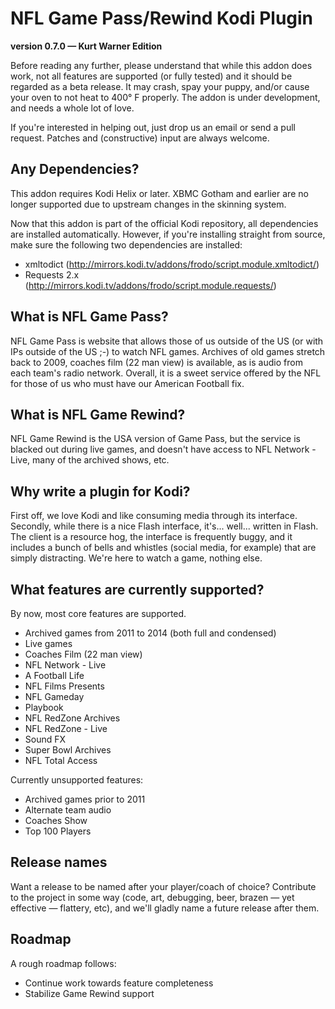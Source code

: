 # NFL Game Pass/Rewind Kodi Plugin #
**version 0.7.0 — Kurt Warner Edition**

Before reading any further, please understand that while this addon does
work, not all features are supported (or fully tested) and it should be
regarded as a beta release. It may crash, spay your puppy, and/or cause your
oven to not heat to 400° F properly. The addon is under development, and needs
a whole lot of love.

If you're interested in helping out, just drop us an email or send a pull
request. Patches and (constructive) input are always welcome.

## Any Dependencies? ##

This addon requires Kodi Helix or later. XBMC Gotham and earlier are no longer
supported due to upstream changes in the skinning system.

Now that this addon is part of the official Kodi repository, all dependencies
are installed automatically. However, if you're installing straight from
source, make sure the following two dependencies are installed:
 * xmltodict (http://mirrors.kodi.tv/addons/frodo/script.module.xmltodict/)
 * Requests 2.x (http://mirrors.kodi.tv/addons/frodo/script.module.requests/)

## What is NFL Game Pass? ##

NFL Game Pass is website that allows those of us outside of the US (or with IPs
outside of the US ;-) to watch NFL games. Archives of old games stretch back to
2009, coaches film (22 man view) is available, as is audio from each team's
radio network. Overall, it is a sweet service offered by the NFL for those of
us who must have our American Football fix.

## What is NFL Game Rewind? ##

NFL Game Rewind is the USA version of Game Pass, but the service is blacked out
during live games, and doesn't have access to NFL Network - Live, many of the
archived shows, etc.

## Why write a plugin for Kodi? ##

First off, we love Kodi and like consuming media through its interface.
Secondly, while there is a nice Flash interface, it's... well... written in
Flash. The client is a resource hog, the interface is frequently buggy, and it
includes a bunch of bells and whistles (social media, for example) that are
simply distracting. We're here to watch a game, nothing else.

## What features are currently supported? ##

By now, most core features are supported.

 * Archived games from 2011 to 2014 (both full and condensed)
 * Live games
 * Coaches Film (22 man view)
 * NFL Network - Live
 * A Football Life
 * NFL Films Presents
 * NFL Gameday
 * Playbook
 * NFL RedZone Archives
 * NFL RedZone - Live
 * Sound FX
 * Super Bowl Archives
 * NFL Total Access

Currently unsupported features:
 * Archived games prior to 2011
 * Alternate team audio
 * Coaches Show
 * Top 100 Players

## Release names ##

Want a release to be named after your player/coach of choice? Contribute to the
project in some way (code, art, debugging, beer, brazen — yet effective —
flattery, etc), and we'll gladly name a future release after them.

## Roadmap ##

A rough roadmap follows:

* Continue work towards feature completeness
* Stabilize Game Rewind support
